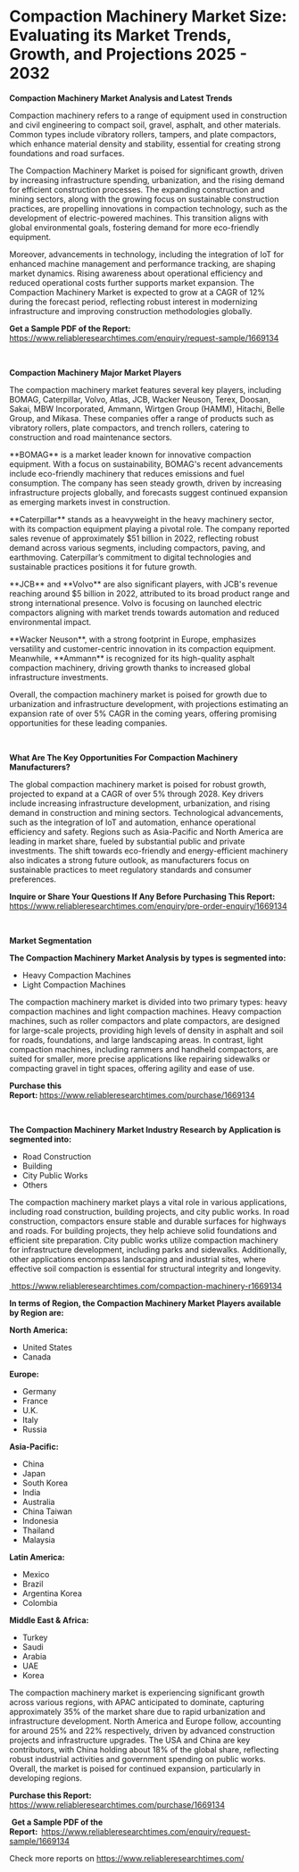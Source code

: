 <p><h1>Compaction Machinery Market Size: Evaluating its Market Trends, Growth, and Projections 2025 - 2032</h1></p><p><strong>Compaction Machinery Market Analysis and Latest Trends</strong></p>
<p><p>Compaction machinery refers to a range of equipment used in construction and civil engineering to compact soil, gravel, asphalt, and other materials. Common types include vibratory rollers, tampers, and plate compactors, which enhance material density and stability, essential for creating strong foundations and road surfaces. </p><p>The Compaction Machinery Market is poised for significant growth, driven by increasing infrastructure spending, urbanization, and the rising demand for efficient construction processes. The expanding construction and mining sectors, along with the growing focus on sustainable construction practices, are propelling innovations in compaction technology, such as the development of electric-powered machines. This transition aligns with global environmental goals, fostering demand for more eco-friendly equipment.</p><p>Moreover, advancements in technology, including the integration of IoT for enhanced machine management and performance tracking, are shaping market dynamics. Rising awareness about operational efficiency and reduced operational costs further supports market expansion. The Compaction Machinery Market is expected to grow at a CAGR of 12% during the forecast period, reflecting robust interest in modernizing infrastructure and improving construction methodologies globally.</p></p>
<p><strong>Get a Sample PDF of the Report:&nbsp;</strong> <a href="https://www.reliableresearchtimes.com/enquiry/request-sample/1669134?utm_campaign=3556&utm_medium=2&utm_source=Github&utm_content=ia&utm_term=08042025&utm_id=compaction-machinery">https://www.reliableresearchtimes.com/enquiry/request-sample/1669134</a></p>
<p>&nbsp;</p>
<p><strong>Compaction Machinery Major Market Players</strong></p>
<p><p>The compaction machinery market features several key players, including BOMAG, Caterpillar, Volvo, Atlas, JCB, Wacker Neuson, Terex, Doosan, Sakai, MBW Incorporated, Ammann, Wirtgen Group (HAMM), Hitachi, Belle Group, and Mikasa. These companies offer a range of products such as vibratory rollers, plate compactors, and trench rollers, catering to construction and road maintenance sectors.</p><p>**BOMAG** is a market leader known for innovative compaction equipment. With a focus on sustainability, BOMAG's recent advancements include eco-friendly machinery that reduces emissions and fuel consumption. The company has seen steady growth, driven by increasing infrastructure projects globally, and forecasts suggest continued expansion as emerging markets invest in construction.</p><p>**Caterpillar** stands as a heavyweight in the heavy machinery sector, with its compaction equipment playing a pivotal role. The company reported sales revenue of approximately $51 billion in 2022, reflecting robust demand across various segments, including compactors, paving, and earthmoving. Caterpillar’s commitment to digital technologies and sustainable practices positions it for future growth.</p><p>**JCB** and **Volvo** are also significant players, with JCB's revenue reaching around $5 billion in 2022, attributed to its broad product range and strong international presence. Volvo is focusing on launched electric compactors aligning with market trends towards automation and reduced environmental impact.</p><p>**Wacker Neuson**, with a strong footprint in Europe, emphasizes versatility and customer-centric innovation in its compaction equipment. Meanwhile, **Ammann** is recognized for its high-quality asphalt compaction machinery, driving growth thanks to increased global infrastructure investments.</p><p>Overall, the compaction machinery market is poised for growth due to urbanization and infrastructure development, with projections estimating an expansion rate of over 5% CAGR in the coming years, offering promising opportunities for these leading companies.</p></p>
<p>&nbsp;</p>
<p><strong>What Are The Key Opportunities For Compaction Machinery Manufacturers?</strong></p>
<p><p>The global compaction machinery market is poised for robust growth, projected to expand at a CAGR of over 5% through 2028. Key drivers include increasing infrastructure development, urbanization, and rising demand in construction and mining sectors. Technological advancements, such as the integration of IoT and automation, enhance operational efficiency and safety. Regions such as Asia-Pacific and North America are leading in market share, fueled by substantial public and private investments. The shift towards eco-friendly and energy-efficient machinery also indicates a strong future outlook, as manufacturers focus on sustainable practices to meet regulatory standards and consumer preferences.</p></p>
<p><strong>Inquire or Share Your Questions If Any Before Purchasing This Report:</strong> <a href="https://www.reliableresearchtimes.com/enquiry/pre-order-enquiry/1669134?utm_campaign=3556&utm_medium=2&utm_source=Github&utm_content=ia&utm_term=08042025&utm_id=compaction-machinery">https://www.reliableresearchtimes.com/enquiry/pre-order-enquiry/1669134</a></p>
<p>&nbsp;</p>
<p><strong>Market Segmentation</strong></p>
<p><strong>The Compaction Machinery Market Analysis by types is segmented into:</strong></p>
<p><ul><li>Heavy Compaction Machines</li><li>Light Compaction Machines</li></ul></p>
<p><p>The compaction machinery market is divided into two primary types: heavy compaction machines and light compaction machines. Heavy compaction machines, such as roller compactors and plate compactors, are designed for large-scale projects, providing high levels of density in asphalt and soil for roads, foundations, and large landscaping areas. In contrast, light compaction machines, including rammers and handheld compactors, are suited for smaller, more precise applications like repairing sidewalks or compacting gravel in tight spaces, offering agility and ease of use.</p></p>
<p><strong>Purchase this Report:&nbsp;</strong><a href="https://www.reliableresearchtimes.com/purchase/1669134?utm_campaign=3556&utm_medium=2&utm_source=Github&utm_content=ia&utm_term=08042025&utm_id=compaction-machinery">https://www.reliableresearchtimes.com/purchase/1669134</a></p>
<p>&nbsp;</p>
<p><strong>The Compaction Machinery Market Industry Research by Application is segmented into:</strong></p>
<p><ul><li>Road Construction</li><li>Building</li><li>City Public Works</li><li>Others</li></ul></p>
<p><p>The compaction machinery market plays a vital role in various applications, including road construction, building projects, and city public works. In road construction, compactors ensure stable and durable surfaces for highways and roads. For building projects, they help achieve solid foundations and efficient site preparation. City public works utilize compaction machinery for infrastructure development, including parks and sidewalks. Additionally, other applications encompass landscaping and industrial sites, where effective soil compaction is essential for structural integrity and longevity.</p></p>
<p><a href="https://www.reliableresearchtimes.com/compaction-machinery-r1669134?utm_campaign=3556&utm_medium=2&utm_source=Github&utm_content=ia&utm_term=08042025&utm_id=compaction-machinery">&nbsp;https://www.reliableresearchtimes.com/compaction-machinery-r1669134</a></p>
<p><strong>In terms of Region, the Compaction Machinery Market Players available by Region are:</strong></p>
<p>
    <p> <strong> North America: </strong>
        <ul>
            <li>United States</li>
            <li>Canada</li>
        </ul>
        </p> 
    <p> <strong> Europe: </strong>
        <ul>
            <li>Germany</li>
            <li>France</li>
            <li>U.K.</li>
            <li>Italy</li>
            <li>Russia</li>
        </ul>
        </p> 
    <p> <strong> Asia-Pacific: </strong>
        <ul>
            <li>China</li>
            <li>Japan</li>
            <li>South Korea</li>
            <li>India</li>
            <li>Australia</li>
            <li>China Taiwan</li>
            <li>Indonesia</li>
            <li>Thailand</li>
            <li>Malaysia</li>
        </ul>
        </p> 
    <p> <strong> Latin America: </strong>
        <ul>
            <li>Mexico</li>
            <li>Brazil</li>
            <li>Argentina Korea</li>
            <li>Colombia</li>
        </ul>
        </p> 
    <p> <strong> Middle East & Africa: </strong>
        <ul>
            <li>Turkey</li>
            <li>Saudi</li>
            <li>Arabia</li>
            <li>UAE</li>
            <li>Korea</li>
        </ul>
    </p>
    </p>
<p><p>The compaction machinery market is experiencing significant growth across various regions, with APAC anticipated to dominate, capturing approximately 35% of the market share due to rapid urbanization and infrastructure development. North America and Europe follow, accounting for around 25% and 22% respectively, driven by advanced construction projects and infrastructure upgrades. The USA and China are key contributors, with China holding about 18% of the global share, reflecting robust industrial activities and government spending on public works. Overall, the market is poised for continued expansion, particularly in developing regions.</p></p>
<p><strong>Purchase this Report: </strong><a href="https://www.reliableresearchtimes.com/purchase/1669134?utm_campaign=3556&utm_medium=2&utm_source=Github&utm_content=ia&utm_term=08042025&utm_id=compaction-machinery">https://www.reliableresearchtimes.com/purchase/1669134</a></p>
<p>&nbsp;<strong>Get a Sample PDF of the Report:&nbsp;&nbsp;</strong><a href="https://www.reliableresearchtimes.com/enquiry/request-sample/1669134?utm_campaign=3556&utm_medium=2&utm_source=Github&utm_content=ia&utm_term=08042025&utm_id=compaction-machinery">https://www.reliableresearchtimes.com/enquiry/request-sample/1669134</a></p>
<p><strong></strong></p>
<p>Check more reports on <a href="https://www.reliableresearchtimes.com/?utm_campaign=3556&utm_medium=2&utm_source=Github&utm_content=ia&utm_term=08042025&utm_id=compaction-machinery">https://www.reliableresearchtimes.com/</a></p>